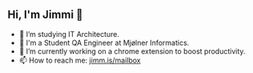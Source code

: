 ## Hi, I'm Jimmi 👋

- 🌱 I’m studying IT Architecture.
- 💼 I'm a Student QA Engineer at Mjølner Informatics.
- 🔭 I’m currently working on a chrome extension to boost productivity.
- 📫 How to reach me: [jimm.is/mailbox](https://jimm.is/mailbox)
